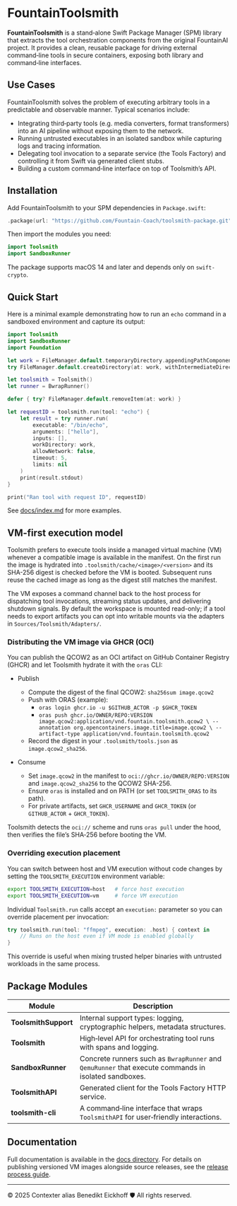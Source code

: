 # FountainToolsmith

**FountainToolsmith** is a stand‑alone Swift Package Manager (SPM) library that
extracts the tool orchestration components from the original FountainAI project.
It provides a clean, reusable package for driving external command‑line tools in secure containers, exposing both library and command‑line interfaces.

## Use Cases

FountainToolsmith solves the problem of executing arbitrary tools in a
predictable and observable manner. Typical scenarios include:

* Integrating third‑party tools (e.g. media converters, format
  transformers) into an AI pipeline without exposing them to the
  network.
* Running untrusted executables in an isolated sandbox while capturing
  logs and tracing information.
* Delegating tool invocation to a separate service (the Tools Factory) and controlling it from Swift via generated client
  stubs.
* Building a custom command‑line interface on top of Toolsmith’s API.

## Installation

Add FountainToolsmith to your SPM dependencies in `Package.swift`:

```swift
.package(url: "https://github.com/Fountain-Coach/toolsmith-package.git", from: "1.0.0"),
```

Then import the modules you need:

```swift
import Toolsmith
import SandboxRunner
```

The package supports macOS 14 and later and depends only on `swift-crypto`.

## Quick Start

Here is a minimal example demonstrating how to run an `echo` command in a sandboxed environment and capture its output:

```swift
import Toolsmith
import SandboxRunner
import Foundation

let work = FileManager.default.temporaryDirectory.appendingPathComponent("work")
try FileManager.default.createDirectory(at: work, withIntermediateDirectories: true)

let toolsmith = Toolsmith()
let runner = BwrapRunner()

defer { try? FileManager.default.removeItem(at: work) }

let requestID = toolsmith.run(tool: "echo") {
    let result = try runner.run(
        executable: "/bin/echo",
        arguments: ["hello"],
        inputs: [],
        workDirectory: work,
        allowNetwork: false,
        timeout: 5,
        limits: nil
    )
    print(result.stdout)
}

print("Ran tool with request ID", requestID)
```

See [docs/index.md](docs/index.md) for more examples.

## VM-first execution model

Toolsmith prefers to execute tools inside a managed virtual machine (VM)
whenever a compatible image is available in the manifest. On the first
run the image is hydrated into `.toolsmith/cache/<image>/<version>` and
its SHA-256 digest is checked before the VM is booted. Subsequent runs
reuse the cached image as long as the digest still matches the manifest.

The VM exposes a command channel back to the host process for dispatching
tool invocations, streaming status updates, and delivering shutdown
signals. By default the workspace is mounted read-only; if a tool needs
to export artifacts you can opt into writable mounts via the adapters in
`Sources/Toolsmith/Adapters/`.

### Distributing the VM image via GHCR (OCI)

You can publish the QCOW2 as an OCI artifact on GitHub Container Registry (GHCR) and let Toolsmith hydrate it with the `oras` CLI:

- Publish
  - Compute the digest of the final QCOW2: `sha256sum image.qcow2`
  - Push with ORAS (example):
    - `oras login ghcr.io -u $GITHUB_ACTOR -p $GHCR_TOKEN`
    - `oras push ghcr.io/OWNER/REPO:VERSION image.qcow2:application/vnd.fountain.toolsmith.qcow2 \
        --annotation org.opencontainers.image.title=image.qcow2 \
        --artifact-type application/vnd.fountain.toolsmith.qcow2`
  - Record the digest in your `.toolsmith/tools.json` as `image.qcow2_sha256`.

- Consume
  - Set `image.qcow2` in the manifest to `oci://ghcr.io/OWNER/REPO:VERSION` and `image.qcow2_sha256` to the QCOW2 SHA-256.
  - Ensure `oras` is installed and on PATH (or set `TOOLSMITH_ORAS` to its path).
  - For private artifacts, set `GHCR_USERNAME` and `GHCR_TOKEN` (or `GITHUB_ACTOR` + `GHCR_TOKEN`).

Toolsmith detects the `oci://` scheme and runs `oras pull` under the hood, then verifies the file’s SHA‑256 before booting the VM.

### Overriding execution placement

You can switch between host and VM execution without code changes by
setting the `TOOLSMITH_EXECUTION` environment variable:

```bash
export TOOLSMITH_EXECUTION=host   # force host execution
export TOOLSMITH_EXECUTION=vm     # force VM execution
```

Individual `Toolsmith.run` calls accept an `execution:` parameter so you
can override placement per invocation:

```swift
try toolsmith.run(tool: "ffmpeg", execution: .host) { context in
    // Runs on the host even if VM mode is enabled globally
}
```

This override is useful when mixing trusted helper binaries with
untrusted workloads in the same process.

## Package Modules

| Module             | Description                                                      |
|--------------------|------------------------------------------------------------------|
| **ToolsmithSupport** | Internal support types: logging, cryptographic helpers, metadata structures. |
| **Toolsmith**      | High‑level API for orchestrating tool runs with spans and logging. |
| **SandboxRunner**  | Concrete runners such as `BwrapRunner` and `QemuRunner` that execute commands in isolated sandboxes. |
| **ToolsmithAPI**   | Generated client for the Tools Factory HTTP service. |
| **toolsmith-cli**  | A command‑line interface that wraps `ToolsmithAPI` for user‑friendly interactions. |

## Documentation

Full documentation is available in the [docs directory](docs/index.md). For
details on publishing versioned VM images alongside source releases, see the
[release process guide](docs/release-process.md).

---
© 2025 Contexter alias Benedikt Eickhoff 🛡️ All rights reserved.
